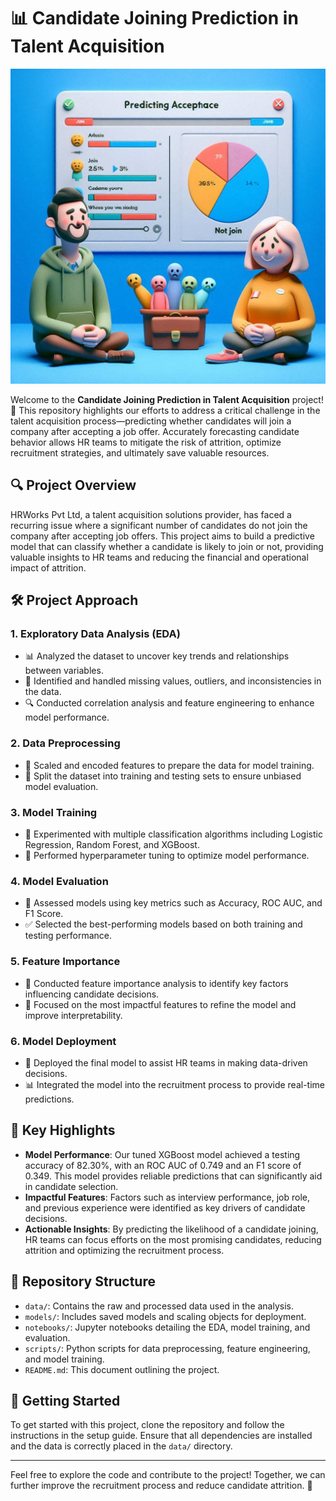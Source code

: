# 📊 **Candidate Joining Prediction in Talent Acquisition**

![Talent Acquisition](images/Designer.png)

Welcome to the **Candidate Joining Prediction in Talent Acquisition** project! 👥 This repository highlights our efforts to address a critical challenge in the talent acquisition process—predicting whether candidates will join a company after accepting a job offer. Accurately forecasting candidate behavior allows HR teams to mitigate the risk of attrition, optimize recruitment strategies, and ultimately save valuable resources.

## 🔍 **Project Overview**

HRWorks Pvt Ltd, a talent acquisition solutions provider, has faced a recurring issue where a significant number of candidates do not join the company after accepting job offers. This project aims to build a predictive model that can classify whether a candidate is likely to join or not, providing valuable insights to HR teams and reducing the financial and operational impact of attrition.

## 🛠️ **Project Approach**

### 1. **Exploratory Data Analysis (EDA)**
   - 📊 Analyzed the dataset to uncover key trends and relationships between variables.
   - 🧹 Identified and handled missing values, outliers, and inconsistencies in the data.
   - 🔍 Conducted correlation analysis and feature engineering to enhance model performance.

### 2. **Data Preprocessing**
   - 🔄 Scaled and encoded features to prepare the data for model training.
   - 🧪 Split the dataset into training and testing sets to ensure unbiased model evaluation.

### 3. **Model Training**
   - 🤖 Experimented with multiple classification algorithms including Logistic Regression, Random Forest, and XGBoost.
   - 🧠 Performed hyperparameter tuning to optimize model performance.

### 4. **Model Evaluation**
   - 🏅 Assessed models using key metrics such as Accuracy, ROC AUC, and F1 Score.
   - ✅ Selected the best-performing models based on both training and testing performance.

### 5. **Feature Importance**
   - 🌟 Conducted feature importance analysis to identify key factors influencing candidate decisions.
   - 🎯 Focused on the most impactful features to refine the model and improve interpretability.

### 6. **Model Deployment**
   - 🚀 Deployed the final model to assist HR teams in making data-driven decisions.
   - 📊 Integrated the model into the recruitment process to provide real-time predictions.

## 🌟 **Key Highlights**

- **Model Performance**: Our tuned XGBoost model achieved a testing accuracy of 82.30%, with an ROC AUC of 0.749 and an F1 score of 0.349. This model provides reliable predictions that can significantly aid in candidate selection.
- **Impactful Features**: Factors such as interview performance, job role, and previous experience were identified as key drivers of candidate decisions.
- **Actionable Insights**: By predicting the likelihood of a candidate joining, HR teams can focus efforts on the most promising candidates, reducing attrition and optimizing the recruitment process.

## 📁 **Repository Structure**

- `data/`: Contains the raw and processed data used in the analysis.
- `models/`: Includes saved models and scaling objects for deployment.
- `notebooks/`: Jupyter notebooks detailing the EDA, model training, and evaluation.
- `scripts/`: Python scripts for data preprocessing, feature engineering, and model training.
- `README.md`: This document outlining the project.

## 🚀 **Getting Started**

To get started with this project, clone the repository and follow the instructions in the setup guide. Ensure that all dependencies are installed and the data is correctly placed in the `data/` directory.

---

Feel free to explore the code and contribute to the project! Together, we can further improve the recruitment process and reduce candidate attrition. 🎯
